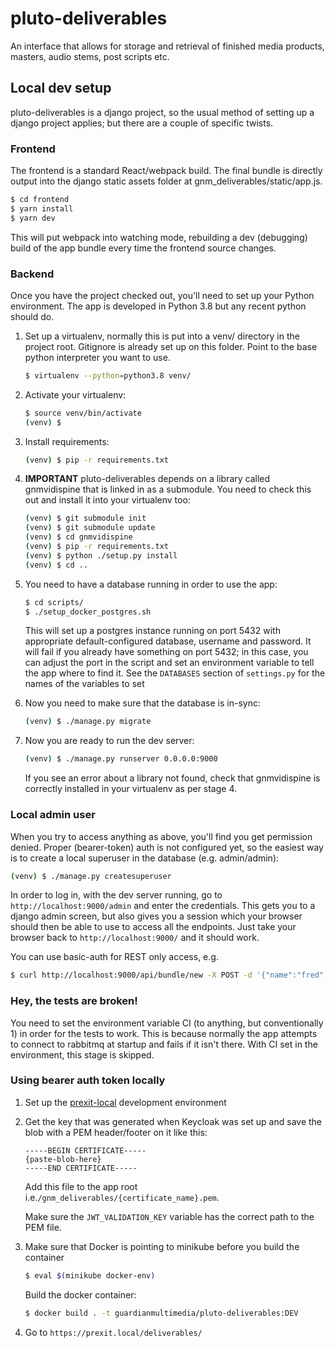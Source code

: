 # pluto-deliverables

An interface that allows for storage and retrieval of finished media
products, masters, audio stems, post scripts etc.

## Local dev setup

pluto-deliverables is a django project, so the usual method of setting up
a django project applies; but there are a couple of specific twists.

### Frontend
The frontend is a standard React/webpack build. The final bundle is directly
output into the django static assets folder at gnm_deliverables/static/app.js.
```bash
$ cd frontend
$ yarn install
$ yarn dev
```

This will put webpack into watching mode, rebuilding a dev (debugging) build
of the app bundle every time the frontend source changes.

### Backend
Once you have the project checked out, you'll need to set up your Python
environment.  The app is developed in Python 3.8 but any recent python
should do.
1. Set up a virtualenv, normally this is put into a venv/ directory in the
project root.  Gitignore is already set up on this folder. Point to the base
python interpreter you want to use.
    ```bash
    $ virtualenv --python=python3.8 venv/
    ```
2. Activate your virtualenv:
    ```bash
    $ source venv/bin/activate
    (venv) $
    ```
3. Install requirements:
    ```bash
    (venv) $ pip -r requirements.txt
    ```
4. **IMPORTANT** pluto-deliverables depends on a library called gnmvidispine
that is linked in as a submodule.  You need to check this out and
install it into your virtualenv too:
    ```bash
    (venv) $ git submodule init
    (venv) $ git submodule update
    (venv) $ cd gnmvidispine
    (venv) $ pip -r requirements.txt
    (venv) $ python ./setup.py install
    (venv) $ cd ..
    ```

5. You need to have a database running in order to use the app:
    ```bash
    $ cd scripts/
    $ ./setup_docker_postgres.sh 
   ```
   This will set up a postgres instance running on port 5432 with appropriate default-configured database, username and password.
   It will fail if you already have something on port 5432; in this case, you can adjust the port in the script and
   set an environment variable to tell the app where to find it. See the `DATABASES` section of `settings.py` for the
   names of the variables to set
   
6. Now you need to make sure that the database is in-sync:
    ```bash
    (venv) $ ./manage.py migrate
    ```

7. Now you are ready to run the dev server:
    ```bash
   (venv) $ ./manage.py runserver 0.0.0.0:9000 
   ```
   If you see an error about a library not found, check that gnmvidispine is 
   correctly installed in your virtualenv as per stage 4.

### Local admin user

When you try to access anything as above, you'll find you get permission denied.
Proper (bearer-token) auth is not configured yet, so the easiest way is to create
a local superuser in the database (e.g. admin/admin):
```bash
(venv) $ ./manage.py createsuperuser
```
In order to log in, with the dev server running, go to `http://localhost:9000/admin` and
enter the credentials.  This gets you to a django admin screen, but also gives
you a session which your browser should then be able to use to access all the endpoints.
Just take your browser back to `http://localhost:9000/` and it should work.

You can use basic-auth for REST only access, e.g.
```bash
$ curl http://localhost:9000/api/bundle/new -X POST -d '{"name":"fred","project_id":12345}' -u admin:admin
```

### Hey, the tests are broken!
You need to set the environment variable CI (to anything, but conventionally 1) in order for the tests to work.
This is because normally the app attempts to connect to rabbitmq at startup and fails if it isn't there.  With CI
set in the environment, this stage is skipped.

### Using bearer auth token locally
1. Set up the [prexit-local](https://gitlab.com/codmill/customer-projects/guardian/prexit-local) development environment
2. Get the key that was generated when Keycloak was set up and save the blob with a PEM header/footer on it like this:
    ```
    -----BEGIN CERTIFICATE-----
    {paste-blob-here}
    -----END CERTIFICATE-----
    ```
   Add this file to the app root i.e.`/gnm_deliverables/{certificate_name}.pem`.
   
   Make sure the `JWT_VALIDATION_KEY` variable has the correct path to the PEM file.
3. Make sure that Docker is pointing to minikube before you build the container 
    ```bash
    $ eval $(minikube docker-env)  
    ```
    Build the docker container: 
    ```bash
    $ docker build . -t guardianmultimedia/pluto-deliverables:DEV
    ```
4. Go to ``https://prexit.local/deliverables/`` 

